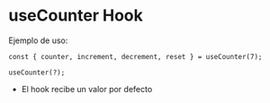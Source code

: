 # useCounter Hook

Ejemplo de uso:

```
const { counter, increment, decrement, reset } = useCounter(7);
```

```
useCounter(?);
```

- El hook recibe un valor por defecto
